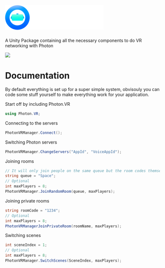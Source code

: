 # ![](Visuals/SmallerText.png)
A Unity Package containing all the necessary components to do VR networking with Photon

![](https://user-images.githubusercontent.com/29258204/178152451-dc96ea62-ead2-4ee1-a23f-71c14a3765e1.png)

# Documentation
By default everything is set up for a super simple system, obvisouly you can code some stuff yourself to make everything work for your application.

Start off by including Photon.VR
```cs
using Photon.VR;
```

Connecting to the servers
```cs
PhotonVRManager.Connect();
```

Switching Photon servers
```cs
PhotonVRManager.ChangeServers("AppId", "VoiceAppId");
```

Joining rooms
```cs
// It will only join people on the same queue but the room codes themselves are random
string queue = "Space";
// Optional
int maxPlayers = 8;
PhotonVRManager.JoinRandomRoom(queue, maxPlayers);
```

Joining private rooms
```cs
string roomCode = "1234";
// Optional
int maxPlayers = 8;
PhotonVRManagerJoinPrivateRoom(roomName, maxPlayers);
```

Switching scenes
```cs
int sceneIndex = 1;
// Optional
int maxPlayers = 8;
PhotonVRManager.SwitchScenes(SceneIndex, maxPlayers);
```
